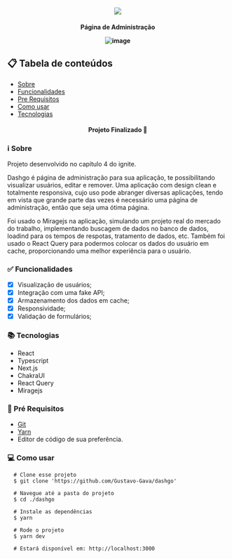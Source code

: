 <h1 align="center" >
  <img src="https://user-images.githubusercontent.com/77810817/158444130-aaf7fed9-9a33-4f84-bf59-d04261e18052.png" />
</h1>

<h4 align="center"/> Página de Administração </p>

![image](https://user-images.githubusercontent.com/77810817/158680346-68cc69d4-bcc7-427a-b65a-f7baa6a0bbe4.png)


## 📋 Tabela de conteúdos

<!--ts-->

* [Sobre](#sobre)
* [Funcionalidades](#funcionalidades)
* [Pre Requisitos](#requisitos)
* [Como usar](#como-usar)
* [Tecnologias](#tecnologias)

<!--te-->

<h4 align="center">
  Projeto Finalizado 🚀  
</h4>

<h3 id="sobre">ℹ Sobre </h3>

Projeto desenvolvido no capítulo 4 do ignite.

Dashgo é página de administração para sua aplicação, te possibilitando visualizar usuários, editar e remover.
Uma aplicação com design clean e totalmente responsiva, cujo uso pode abranger diversas aplicações, tendo em vista que grande parte das vezes é necessário uma página de administração, então que seja uma ótima página.

Foi usado o Miragejs na aplicação, simulando um projeto real do mercado do trabalho, implementando buscagem de dados no banco de dados, loadind para os tempos de respotas, tratamento de dados, etc.
Também foi usado o React Query para podermos colocar os dados do usuário em cache, proporcionando uma melhor experiência para o usuário.

<h3 id="funcionalidades"> ✅ Funcionalidades </h3>
 
- [x] Visualização de usuários;
- [x] Integração com uma fake API;
- [x] Armazenamento dos dados em cache;
- [x] Responsividade;
- [x] Validação de formulários;

<h3 id="tecnologias"> 📚 Tecnologias </h3>

* React
* Typescript
* Next.js
* ChakraUI
* React Query
* Miragejs

<h3 id="requisitos">🔧 Pré Requisitos</h3> 

 * [Git](https://git-scm.com)
 * [Yarn](https://yarnpkg.com)
 * Editor de código de sua preferência.

<h3 id="como-usar">💻 Como usar</h3> 

```
  # Clone esse projeto 
  $ git clone 'https://github.com/Gustavo-Gava/dashgo'
  
  # Navegue até a pasta do projeto
  $ cd ./dashgo
  
  # Instale as dependências
  $ yarn
  
  # Rode o projeto
  $ yarn dev

  # Estará disponível em: http://localhost:3000
```
